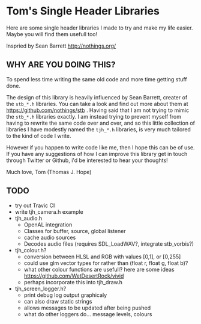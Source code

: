 # Tom's Single Header Libraries

Here are some single header libraries I made to try and make my life easier.
Maybe you will find them usefull too!

Inspried by Sean Barrett http://nothings.org/

## WHY ARE YOU DOING THIS?

To spend less time writing the same old code
and more time getting stuff done.

The design of this library is heavily influenced by Sean Barrett, creater of
the `stb_*.h` libraries. You can take a look and find out more about them
at https://github.com/nothings/stb . Having said that I am not trying to
mimic the `stb_*.h` libraries exactly. I am instead trying to prevent myself
from having to rewrite the same code over and over, and so this little
collection of libraries I have modestly named the `tjh_*.h` libraries, is very
much tailored to the kind of code I write.

However if you happen to write code like me, then I hope this can be of use.
If you have any suggestions of how I can improve this library get in touch
through Twitter or Github, i'd be interested to hear your thoughts!

Much love, Tom
(Thomas J. Hope)

## TODO

- try out Travic CI
- write tjh_camera.h example
- tjh_audio.h
    - OpenAL integration
    - Classes for buffer, source, global listener
    - cache audio sources
    - Decodes audio files (requires SDL_LoadWAV?, integrate stb_vorbis?)
- tjh_colour.h?
    - conversion between HLSL and RGB with values [0,1], or [0,255]
    - could use glm vector types for rather than (float r, float g, float b)?
    - what other colour functions are usefull? here are some ideas https://github.com/WetDesertRock/vivid
    - perhaps incorporate this into tjh_draw.h
- tjh_screen_logger.h?
    - print debug log output graphicaly
    - can also draw static strings
    - allows messages to be updated after being pushed
    - what do other loggers do... message levels, colours
